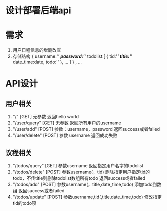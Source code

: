 # 设计部署后端api
# 需求
1. 用户日程信息的增删改查
2. 存储结构
{
    username:'***'
    password:'***'
    todolist:[
        {
            tid:'***'
            title:'***'
            date_time:date,
            todo:''
        },
        ...
    ]
} ,
        ...  

# API设计
## 用户相关
1. "/"  [GET]
   无参数
   返回hello world
2. "/user/query" [GET]
   无参数
   返回所有用户的username
3. "/user/add" [POST]
   参数：username，password
   返回success或者failed
4. "/user/delete" [POST]
   参数 username
   返回成功失败
## 议程相关
1. "/todos/query" [GET]
   参数username
   返回指定用户名字的todolist
2. "/todos/delete" [POST]
   参数username(，tid)
   删除指定用户指定tid的todo，不传title则删除todolist数组所有todo
   返回success或者failed
3. "/todos/add" [POST]
   参数username(，title,date_time,todo)
   添加todo到数组
   返回success或者failed
4. "/todos/update" [POST]
   参数username,tid(,title,date_time,todo)
   修改指定tid的todo项